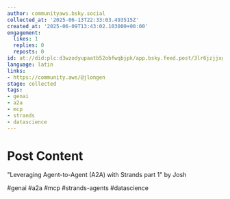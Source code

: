 ```yaml
---
author: communityaws.bsky.social
collected_at: '2025-06-13T22:33:03.493515Z'
created_at: '2025-06-09T13:43:02.103000+00:00'
engagement:
  likes: 1
  replies: 0
  reposts: 0
id: at://did:plc:d3wzodyupaatb52obfwqbjpk/app.bsky.feed.post/3lr6jzjjxga2y
language: latin
links:
- https://community.aws/@jlongen
stage: collected
tags:
- genai
- a2a
- mcp
- strands
- datascience
---
```


# Post Content

"Leveraging Agent-to-Agent (A2A) with Strands part 1" by Josh

#genai #a2a #mcp #strands-agents #datascience